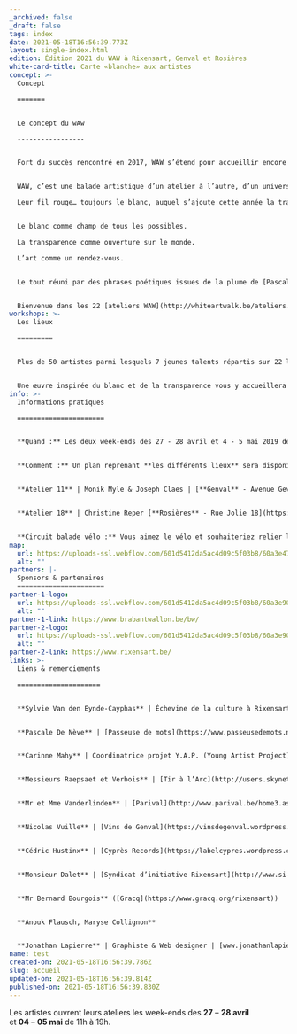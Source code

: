 ```yaml
---
_archived: false
_draft: false
tags: index
date: 2021-05-18T16:56:39.773Z
layout: single-index.html
edition: Édition 2021 du WAW à Rixensart, Genval et Rosières
white-card-title: Carte «blanche» aux artistes
concept: >-
  Concept

  =======


  Le concept du wAw

  -----------------


  Fort du succès rencontré en 2017, WAW s’étend pour accueillir encore plus d’artistes lors de sa deuxième édition. Venez donc découvrir plus de 50 artistes répartis sur 22 lieux de la commune de Rixensart, Genval et Rosières


  WAW, c’est une balade artistique d’un atelier à l’autre, d’un univers à l’autre, d’une vibration à l’autre.  

  Leur fil rouge… toujours le blanc, auquel s’ajoute cette année la transparence.


  Le blanc comme champ de tous les possibles.  

  La transparence comme ouverture sur le monde.  

  L’art comme un rendez-vous.


  Le tout réuni par des phrases poétiques issues de la plume de [Pascale De Nève](https://www.passeusedemots.net/), passeuse de mots.


  Bienvenue dans les 22 [ateliers WAW](http://whiteartwalk.be/ateliers.php).
workshops: >-
  Les lieux

  =========


  Plus de 50 artistes parmi lesquels 7 jeunes talents répartis sur 22 lieux exposent leurs œuvres dans les entités de Genval, Rixensart et Rosières


  Une œuvre inspirée du blanc et de la transparence vous y accueillera en guise de prélude à de multiples découvertes artistiques.
info: >-
  Informations pratiques

  ======================


  **Quand :** Les deux week-ends des 27 - 28 avril et 4 - 5 mai 2019 de 11h à 19h


  **Comment :** Un plan reprenant **les différents lieux** sera disponible au prix de **3€** dans les 2 **lieux** suivants :


  **Atelier 11** | Monik Myle & Joseph Claes | [**Genval** - Avenue Gevaert 78](https://www.google.be/maps/place/Avenue+Gevaert+78,+1332+Rixensart/@50.7201125,4.4982201,17z/data=!3m1!4b1!4m5!3m4!1s0x47c3d72886df438b:0xbf82e9f82683f362!8m2!3d50.7201125!4d4.5004088?hl=fr)


  **Atelier 18** | Christine Reper [**Rosières** - Rue Jolie 18](https://www.google.be/maps/place/Rue+Jolie+18,+1331+Rixensart/@50.7299617,4.5395864,17z/data=!3m1!4b1!4m5!3m4!1s0x47c3d7a7227d9e47:0xea1ca3177b0c5ab!8m2!3d50.7299617!4d4.5417751?hl=fr)


  **Circuit balade vélo :** Vous aimez le vélo et souhaiteriez relier les lieux d’exposition en utilisant les chemins parallèles, un circuit balade vélo est disponible avec le plan des ateliers sur demande.
map:
  url: https://uploads-ssl.webflow.com/601d5412da5ac4d09c5f03b8/60a3e47b20cf24dc8fdd222c_waw-rixensart-plan-2019.jpeg
  alt: ""
partners: |-
  Sponsors & partenaires
  ======================
partner-1-logo:
  url: https://uploads-ssl.webflow.com/601d5412da5ac4d09c5f03b8/60a3e904c6400ba85ef5ed3f_logo-brabant-wallon-rvb.jpg
  alt: ""
partner-1-link: https://www.brabantwallon.be/bw/
partner-2-logo:
  url: https://uploads-ssl.webflow.com/601d5412da5ac4d09c5f03b8/60a3e908cde978bddf34645e_blason-commune-rixensart-texte-new.jpg
  alt: ""
partner-2-link: https://www.rixensart.be/
links: >-
  Liens & remerciements

  =====================


  **Sylvie Van den Eynde-Cayphas** | Échevine de la culture à Rixensart


  **Pascale De Nève** | [Passeuse de mots](https://www.passeusedemots.net/)


  **Carinne Mahy** | Coordinatrice projet Y.A.P. (Young Artist Project) | Professeur d'arts à ARix


  **Messieurs Raepsaet et Verbois** | [Tir à l’Arc](http://users.skynet.be/musee-arc-rixensart/index.html)


  **Mr et Mme Vanderlinden** | [Parival](http://www.parival.be/home3.asp?ClubID=35&LG=FR)


  **Nicolas Vuille** | [Vins de Genval](https://vinsdegenval.wordpress.com/)


  **Cédric Hustinx** | [Cyprès Records](https://labelcypres.wordpress.com/)


  **Monsieur Dalet** | [Syndicat d’initiative Rixensart](http://www.si-rixensart.be/)


  **Mr Bernard Bourgois** ([Gracq](https://www.gracq.org/rixensart))


  **Anouk Flausch, Maryse Collignon**


  **Jonathan Lapierre** | Graphiste & Web designer | [www.jonathanlapierre.be](http://www.jonathanlapierre.be/) | [www.creatsy.be](https://www.creatsy.be/)
name: test
created-on: 2021-05-18T16:56:39.786Z
slug: accueil
updated-on: 2021-05-18T16:56:39.814Z
published-on: 2021-05-18T16:56:39.830Z
---
```


Les artistes ouvrent leurs ateliers les week-ends des **27** – **28 avril**  
et **04** – **05 mai** de 11h à 19h.

